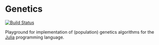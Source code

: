 # Genetics

[![Build Status][travis_build]][travis_link]

Playground for implementation of (population) genetics algorithms for the [Julia][julialang]
programming language.

[travis_build]: https://travis-ci.org/JuliaGenetics/Genetics.jl.svg?branch=master
[travis_link]: https://travis-ci.org/JuliaGenetics/Genetics.jl
[julialang]: http://julialang.org